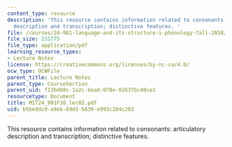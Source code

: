 ```yaml
---
content_type: resource
description: 'This resource contains information related to consonants: articulatory
  description and transcription; distinctive features. '
file: /courses/24-901-language-and-its-structure-i-phonology-fall-2010/b5beddc9a9eb69d35639e993c284c203_MIT24_901F10_lec02.pdf
file_size: 231775
file_type: application/pdf
learning_resource_types:
- Lecture Notes
license: https://creativecommons.org/licenses/by-nc-sa/4.0/
ocw_type: OCWFile
parent_title: Lecture Notes
parent_type: CourseSection
parent_uid: f13bd08c-1a2c-bead-070e-02b37bc48ce1
resourcetype: Document
title: MIT24_901F10_lec02.pdf
uid: b5beddc9-a9eb-69d3-5639-e993c284c203
---
```

This resource contains information related to consonants: articulatory description and transcription; distinctive features. 